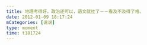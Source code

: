 ```yaml
---
title: 地理考得好，政治还可以，语文就挂了－－看及不及得了格、
date: 2012-01-09 18:17:24
mCategories: [说说]
type: moment
time: t181724
---
```


